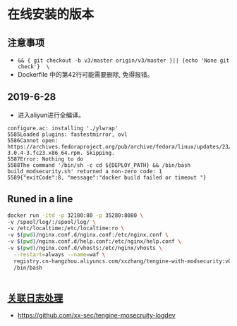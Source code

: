 # 在线安装的版本


## 注意事项
- `&& { git checkout -b v3/master origin/v3/master }|| {echo 'None git check'}  \`
- Dockerfile 中的第42行可能需要删除, 免得报错。


## 2019-6-28
- 进入aliyun进行全编译。
```
configure.ac: installing './ylwrap'
5585Loaded plugins: fastestmirror, ovl
5586Cannot open: https://archives.fedoraproject.org/pub/archive/fedora/linux/updates/23/x86_64/b/bison-3.0.4-3.fc23.x86_64.rpm. Skipping.
5587Error: Nothing to do
5588The command '/bin/sh -c cd ${DEPLOY_PATH} && /bin/bash build_modsecurity.sh' returned a non-zero code: 1
5589{"exitCode":8, "message":"docker build failed or timeout "}
```

## Runed in a line 
```bash
docker run -itd -p 32180:80 -p 35280:8080 \
-v /spool/log/:/spool/log/ \
-v /etc/localtime:/etc/localtime:ro \
-v $(pwd)/nginx.conf.d/nginx.conf:/etc/nginx.conf \
-v $(pwd)/nginx.conf.d/help.conf:/etc/nginx/help.conf \
-v $(pwd)/nginx.conf.d/vhosts:/etc/nginx/vhosts \
  --restart=always --name=waf \
  registry.cn-hangzhou.aliyuncs.com/xxzhang/tengine-with-modsecurity:v0.1 \
  /bin/bash
  
```

## [关联日志处理](https://github.com/xx-sec/tengine-mosecruity-logdev)
- https://github.com/xx-sec/tengine-mosecruity-logdev